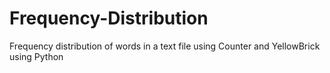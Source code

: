 # Frequency-Distribution
Frequency distribution of words in a text file using Counter and YellowBrick using Python
